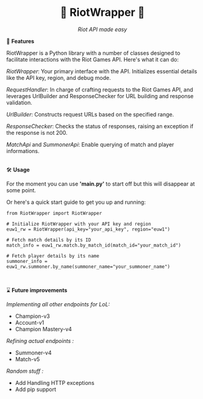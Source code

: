 <h1 align="center">💫 RiotWrapper 💫</h1>
<p align="center">
  <em>Riot API made easy</em>
</p>

🚀 **Features**

RiotWrapper is a Python library with a number of classes designed to facilitate interactions with the Riot Games API. Here's what it can do:

*RiotWrapper*: Your primary interface with the API. Initializes essential details like the API key, region, and debug mode.

*RequestHandler*: In charge of crafting requests to the Riot Games API, and leverages UrlBuilder and ResponseChecker for URL building and response validation.

*UrlBuilder*: Constructs request URLs based on the specified range.

*ResponseChecker*: Checks the status of responses, raising an exception if the response is not ​200.

*MatchApi* and *SummonerApi*: Enable querying of match and player informations.<br><br>

🛠️ **Usage**

For the moment you can use __'main.py'__ to start off but this will disappear at some point.

Or here's a quick start guide to get you up and running:


    from RiotWrapper import RiotWrapper

    # Initialize RiotWrapper with your API key and region
    euw1_rw = RiotWrapper(api_key="your_api_key", region="euw1")

    # Fetch match details by its ID
    match_info = euw1_rw.match.by_match_id(match_id="your_match_id")

    # Fetch player details by its name
    summoner_info = euw1_rw.summoner.by_name(summoner_name="your_summoner_name")

<br>

⌛ **Future improvements**

*Implementing all other endpoints for LoL:*
  - Champion-v3
  - Account-v1
  - Champion Mastery-v4

*Refining actual endpoints :*
  - Summoner-v4
  - Match-v5

*Random stuff :*
  - Add Handling HTTP exceptions 
  - Add pip support
